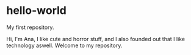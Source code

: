 # hello-world
My first repository.

Hi, I'm Ana, I like cute and horror stuff, and I also founded out that I like technology aswell. Welcome to my repository.
